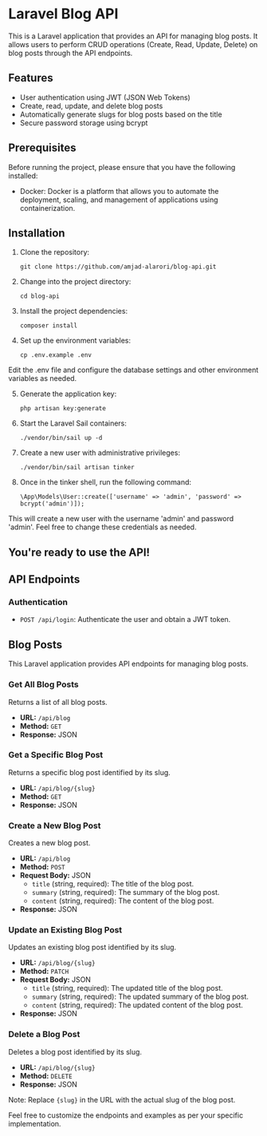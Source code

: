 # Laravel Blog API

This is a Laravel application that provides an API for managing blog posts. It allows users to perform CRUD operations (Create, Read, Update, Delete) on blog posts through the API endpoints.

## Features

- User authentication using JWT (JSON Web Tokens)
- Create, read, update, and delete blog posts
- Automatically generate slugs for blog posts based on the title
- Secure password storage using bcrypt

## Prerequisites

Before running the project, please ensure that you have the following installed:

- Docker: Docker is a platform that allows you to automate the deployment, scaling, and management of applications using containerization.

## Installation

1. Clone the repository:

   ```shell
   git clone https://github.com/amjad-alarori/blog-api.git

2. Change into the project directory:
    ```shell
    cd blog-api

3. Install the project dependencies:
    ```shell
    composer install

4. Set up the environment variables:
    ```shell
    cp .env.example .env

Edit the .env file and configure the database settings and other environment variables as needed.


5. Generate the application key:
    ```shell
    php artisan key:generate

6. Start the Laravel Sail containers:
    ```shell
   ./vendor/bin/sail up -d

7. Create a new user with administrative privileges:
    ```shell
   ./vendor/bin/sail artisan tinker

8. Once in the tinker shell, run the following command:
    ```shell
   \App\Models\User::create(['username' => 'admin', 'password' => bcrypt('admin')]);

This will create a new user with the username 'admin' and password 'admin'. Feel free to change these credentials as needed.


## You're ready to use the API!

## API Endpoints

### Authentication

- `POST /api/login`: Authenticate the user and obtain a JWT token.

## Blog Posts

This Laravel application provides API endpoints for managing blog posts.

### Get All Blog Posts

Returns a list of all blog posts.

- **URL:** `/api/blog`
- **Method:** `GET`
- **Response:** JSON

### Get a Specific Blog Post

Returns a specific blog post identified by its slug.

- **URL:** `/api/blog/{slug}`
- **Method:** `GET`
- **Response:** JSON

### Create a New Blog Post

Creates a new blog post.

- **URL:** `/api/blog`
- **Method:** `POST`
- **Request Body:** JSON
  - `title` (string, required): The title of the blog post.
  - `summary` (string, required): The summary of the blog post.
  - `content` (string, required): The content of the blog post.
- **Response:** JSON

### Update an Existing Blog Post

Updates an existing blog post identified by its slug.

- **URL:** `/api/blog/{slug}`
- **Method:** `PATCH`
- **Request Body:** JSON
  - `title` (string, required): The updated title of the blog post.
  - `summary` (string, required): The updated summary of the blog post.
  - `content` (string, required): The updated content of the blog post.
- **Response:** JSON

### Delete a Blog Post

Deletes a blog post identified by its slug.

- **URL:** `/api/blog/{slug}`
- **Method:** `DELETE`
- **Response:** JSON

Note: Replace `{slug}` in the URL with the actual slug of the blog post.

Feel free to customize the endpoints and examples as per your specific implementation.
